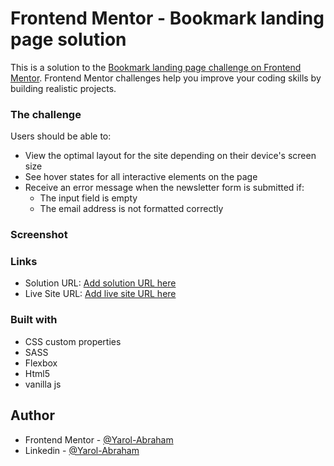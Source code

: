 # Frontend Mentor - Bookmark landing page solution

This is a solution to the [Bookmark landing page challenge on Frontend Mentor](https://www.frontendmentor.io/challenges/bookmark-landing-page-5d0b588a9edda32581d29158). Frontend Mentor challenges help you improve your coding skills by building realistic projects. 

### The challenge

Users should be able to:

- View the optimal layout for the site depending on their device's screen size
- See hover states for all interactive elements on the page
- Receive an error message when the newsletter form is submitted if:
  - The input field is empty
  - The email address is not formatted correctly

### Screenshot

### Links

- Solution URL: [Add solution URL here](https://your-solution-url.com)
- Live Site URL: [Add live site URL here](https://bookmark-master.netlify.app)

### Built with

- CSS custom properties
- SASS
- Flexbox
- Html5
- vanilla js

## Author

- Frontend Mentor - [@Yarol-Abraham](https://www.frontendmentor.io/profile/Yarol-Abraham)
- Linkedin - [@Yarol-Abraham](www.linkedin.com/in/yarol-abraham)
